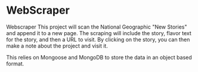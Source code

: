 # WebScraper
Webscraper
This project will scan the National Geographic "New Stories" and append it to a new page.
The scraping will include the story, flavor text for the story, and then a URL to visit.
By clicking on the story, you can then make a note about the project and visit it. 

This relies on Mongoose and MongoDB to store the data in an object based format.
